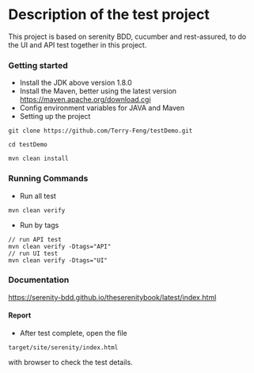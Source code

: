 # Description of the test project
This project is based on serenity BDD, cucumber and rest-assured, to do the UI and API test together in this project.  
### Getting started
- Install the JDK above version 1.8.0
- Install the Maven, better using the latest version https://maven.apache.org/download.cgi 
- Config environment variables for JAVA and Maven
- Setting up the project
```
git clone https://github.com/Terry-Feng/testDemo.git
```
```
cd testDemo
```
```
mvn clean install
```

### Running Commands

- Run all test 
```
mvn clean verify
```
- Run by tags
```
// run API test
mvn clean verify -Dtags="API"
// run UI test
mvn clean verify -Dtags="UI"
```

### Documentation
https://serenity-bdd.github.io/theserenitybook/latest/index.html 


#### Report
- After test complete, open the file 
```
target/site/serenity/index.html
```
with browser to check the test details.
